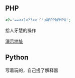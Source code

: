 ## PHP

```php
<?='==<<?<??<<'^'uXPPPkPMPX';
```

拾人牙慧的操作

[演示地址](https://helloworld.eh.cx/)

## Python

写着玩的，自己搓了解释器
